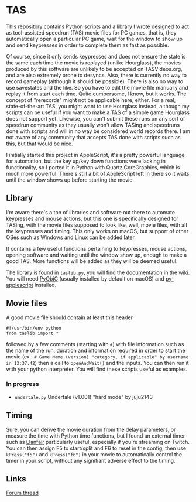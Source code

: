 # TAS

This repository contains Python scripts and a library I wrote designed to act as tool-assisted speedrun (TAS) movie files for PC games, that is, they automatically open a particular PC game, wait for the window to show up and send keypresses in order to complete them as fast as possible.

Of course, since it only sends keypresses and does not ensure the state is the same each time the movie is replayed (unlike Hourglass), the movies produced by this software are unlikely to be accepted on TASVideos.org, and are also extremely prone to desyncs.
Also, there is currently no way to record gameplay (although it should be possible). There is also no way to use savestates and the like.
So you have to edit the movie file manually and replay it from start each time. Quite cumbersome, I know, but it works. The concept of "rerecords" might not be applicable here, either.
For a real, state-of-the-art TAS, you might want to use Hourglass instead, although my scripts can be useful if you want to make a TAS of a simple game Hourglass does not support yet.
Likewise, you can't submit these runs on any sort of speedrun community as they usually won't allow TASing and speedruns done with scripts and will in no way be considered world records there.
I am not aware of any community that accepts TAS done with scripts such as this, but that would be nice.

I initially started this project in AppleScript, it's a pretty powerful language for automation, but the key up/key down functions were lacking in functionality, so I ported it in Python with Quartz.CoreGraphics, which is much more powerful.
There's still a bit of AppleScript left in there so it waits until the window shows up before starting the movie.

## Library

I'm aware there's a ton of libraries and software out there to automate keypresses and mouse actions, but this one is specifically designed for TASing, with the movie files supposed to look like, well, movie files, with all the keypresses and timing.
This only works on macOS, but support of other OSes such as Windows and Linux can be added later.

It contains a few useful functions pertaining to keypresses, mouse actions, opening software and waiting until the window show up, enough to make a good TAS.
More functions will be added as they will be deemed useful.

The library is found in `taslib.py`, you will find the documentation in the [wiki](https://github.com/juju2143/tas/wiki).
You will need [PyObjC](https://pypi.python.org/pypi/pyobjc-framework-Quartz) (usually installed by default on macOS) and [py-applescript](https://pypi.python.org/pypi/py-applescript) installed.

## Movie files

A good movie file should contain at least this header

```
#!/usr/bin/env python
from taslib import *
```

followed by a few comments (starting with `#`) with file information such as the name of the run, duration and information required in order to start the movie
(ex.: `# Game Name (version) "category, if applicable" by username in 13:37.42`) 
then a call to `openAndWait()` and the inputs. You can then run it with your python interpreter. You will find these scripts useful as examples.

### In progress

* `undertale.py` Undertale (v1.001) "hard mode" by juju2143

## Timing

Sure, you can derive the movie duration from the delay parameters, or measure the time with Python time functions, but I found an external timer such as [Llanfair](http://jenmaarai.com/llanfair/) particularly useful, especially if you're streaming on Twitch.
You can then assign F5 to start/split and F6 to reset in the config, then use `kPress("f5")` and `kPress("f6")` in your movie to automatically control the timer in your script, without any signifiant adverse effect to the timing.

## Links

[Forum thread](https://codewalr.us/index.php?topic=1676.0)